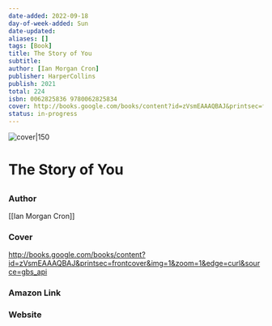 ```yaml
---
date-added: 2022-09-18
day-of-week-added: Sun
date-updated: 
aliases: []
tags: [Book]
title: The Story of You
subtitle: 
author: [Ian Morgan Cron]
publisher: HarperCollins
publish: 2021
total: 224
isbn: 0062825836 9780062825834
cover: http://books.google.com/books/content?id=zVsmEAAAQBAJ&printsec=frontcover&img=1&zoom=1&edge=curl&source=gbs_api
status: in-progress
---
```


![cover|150](http://books.google.com/books/content?id=zVsmEAAAQBAJ&printsec=frontcover&img=1&zoom=1&edge=curl&source=gbs_api)
# The Story of You
## 

### Author
[[Ian Morgan Cron]]

### Cover
http://books.google.com/books/content?id=zVsmEAAAQBAJ&printsec=frontcover&img=1&zoom=1&edge=curl&source=gbs_api

### Amazon Link


### Website